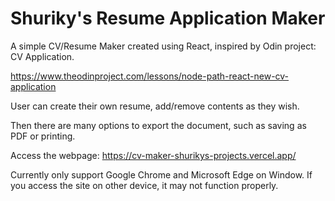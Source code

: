 # Shuriky's Resume Application Maker

A simple CV/Resume Maker created using React, inspired by Odin project: CV Application.

https://www.theodinproject.com/lessons/node-path-react-new-cv-application

User can create their own resume, add/remove contents as they wish.

Then there are many options to export the document, such as saving as PDF or printing.

Access the webpage: https://cv-maker-shurikys-projects.vercel.app/

Currently only support Google Chrome and Microsoft Edge on Window. If you access the site on other device, it may not function properly.
